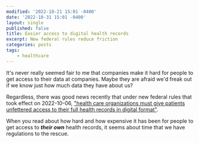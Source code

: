 ```yaml
---
modified: '2022-10-21 15:01 -0400'
date: '2022-10-31 15:01 -0400'
layout: single
published: false
title: Easier access to digital health records
excerpt: New federal rules reduce friction
categories: posts
tags:
    - healthcare
---
```


It's never really seemed fair to me that companies make it hard for people to get access to their data at companies.
Maybe they are afraid we'd freak out if we know just how much data they have about us?

Regardless, there was good news recently that under new federal rules that took effect on 2022-10-06,
["health care organizations must give patients unfettered access to their full health records in digital format"](https://www.statnews.com/2022/10/06/health-data-information-blocking-records/).

When you read about how hard and how expensive it has been for people to get access to **_their own_** health records,
it seems about time that we have regulations to the rescue.
